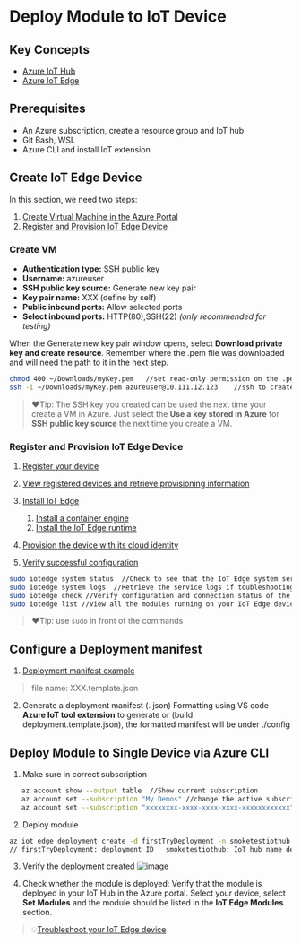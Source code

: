 # Deploy Module to IoT Device

## Key Concepts
- [Azure IoT Hub](https://learn.microsoft.com/en-us/azure/iot-hub/iot-concepts-and-iot-hub "Azure IoT Hub")
- [Azure IoT Edge](https://learn.microsoft.com/en-us/azure/iot-edge/about-iot-edge?view=iotedge-1.4 "Azure IoT Edge")

## Prerequisites
- An Azure subscription, create a resource group and IoT hub
- Git Bash, WSL
- Azure CLI and install IoT extension

## Create IoT Edge Device
In this section, we need two steps:
1. [Create Virtual Machine in the Azure Portal](https://learn.microsoft.com/en-us/azure/virtual-machines/linux/quick-create-portal "Create Virtual Machine in the Azure Portal")
2. [Register and Provision IoT Edge Device](https://learn.microsoft.com/en-us/azure/iot-edge/how-to-provision-single-device-linux-symmetric?view=iotedge-1.4&tabs=azure-portal%2Cubuntu "Register and Provision IoT Edge Device")

### Create VM
- **Authentication type:** SSH public key
- **Username:** azureuser
- **SSH public key source:** Generate new key pair
- **Key pair name:** XXX (define by self)
- **Public inbound ports:** Allow selected ports
- **Select inbound ports:** HTTP(80),SSH(22)  *(only recommended for testing)*

When the Generate new key pair window opens, select **Download private key and create resource**. Remember where the .pem file was downloaded and will need the path to it in the next step.

```bash
chmod 400 ~/Downloads/myKey.pem   //set read-only permission on the .pem file
ssh -i ~/Downloads/myKey.pem azureuser@10.111.12.123    //ssh to created VM
```

>❤️Tip: The SSH key you created can be used the next time your create a VM in Azure. Just select the **Use a key stored in Azure** for **SSH public key source** the next time you create a VM.

### Register and Provision IoT Edge Device

1. [Register your device](https://learn.microsoft.com/en-us/azure/iot-edge/how-to-provision-single-device-linux-symmetric?view=iotedge-1.4&tabs=azure-portal%2Cubuntu#register-your-device "Register your device")
2. [View registered devices and retrieve provisioning information](https://learn.microsoft.com/en-us/azure/iot-edge/how-to-provision-single-device-linux-symmetric?view=iotedge-1.4&tabs=azure-portal%2Cubuntu#view-registered-devices-and-retrieve-provisioning-information "View registered devices and retrieve provisioning information")
3. [Install IoT Edge](https://learn.microsoft.com/en-us/azure/iot-edge/how-to-provision-single-device-linux-symmetric?view=iotedge-1.4&tabs=azure-portal%2Cubuntu#install-iot-edge "Install IoT Edge")
   1. [Install a container engine](https://learn.microsoft.com/en-us/azure/iot-edge/how-to-provision-single-device-linux-symmetric?view=iotedge-1.4&tabs=azure-portal%2Cubuntu#install-a-container-engine "Install a container engine")
   2. [Install the IoT Edge runtime](https://learn.microsoft.com/en-us/azure/iot-edge/how-to-provision-single-device-linux-symmetric?view=iotedge-1.4&tabs=azure-portal%2Cubuntu#install-the-iot-edge-runtime "Install the IoT Edge runtime")


4. [Provision the device with its cloud identity](https://learn.microsoft.com/en-us/azure/iot-edge/how-to-provision-single-device-linux-symmetric?view=iotedge-1.4&tabs=azure-portal%2Cubuntu#provision-the-device-with-its-cloud-identity "Provision the device with its cloud identity")
5. [Verify successful configuration](https://learn.microsoft.com/en-us/azure/iot-edge/how-to-provision-single-device-linux-symmetric?view=iotedge-1.4&tabs=azure-portal%2Cubuntu#verify-successful-configuration "Verify successful configuration")
```bash
sudo iotedge system status  //Check to see that the IoT Edge system service is running.
sudo iotedge system logs  //Retrieve the service logs if toubleshooting
sudo iotedge check //Verify configuration and connection status of the device
sudo iotedge list //View all the modules running on your IoT Edge device
```
>❤️Tip: use `sudo` in front of the commands

## Configure a Deployment manifest
1. [Deployment manifest example](https://github.com/ninghust/Azure-IoT-LearningPath/blob/main/edge/deployment.template.json "Deployment manifest example")
>file name: XXX.template.json

2. Generate a deployment manifest (. json)
Formatting using VS code **Azure IoT tool extension** to generate or (build deployment.template.json), the formatted manifest will be under ./config

## Deploy Module to Single Device via Azure CLI
1. Make sure in correct subscription
```bash
   az account show --output table  //Show current subscription
   az account set --subscription "My Demos" //change the active subscription using the subscription name
   az account set --subscription "xxxxxxxx-xxxx-xxxx-xxxx-xxxxxxxxxxxx" //change the active subscription using the subscription ID
```
2. Deploy module
```bash
az iot edge deployment create -d firstTryDeployment -n smoketestiothub --content deployment.amd64.json --target-condition "deviceId='ningtest'"
// firstTryDeployment: deployment ID   smoketestiothub: IoT hub name deployment.amd64.json: deployment manifest
```
3. Verify the deployment created
![image](https://user-images.githubusercontent.com/113426179/195991592-0d4f5d35-4896-41a7-b690-26212330f326.png)

4. Check whether the module is deployed: Verify that the module is deployed in your IoT Hub in the Azure portal. Select your device, select **Set Modules** and the module should be listed in the **IoT Edge Modules** section.

> 💡[Troubleshoot your IoT Edge device](https://learn.microsoft.com/en-us/azure/iot-edge/troubleshoot?view=iotedge-1.4 "Troubleshoot your IoT Edge device")

